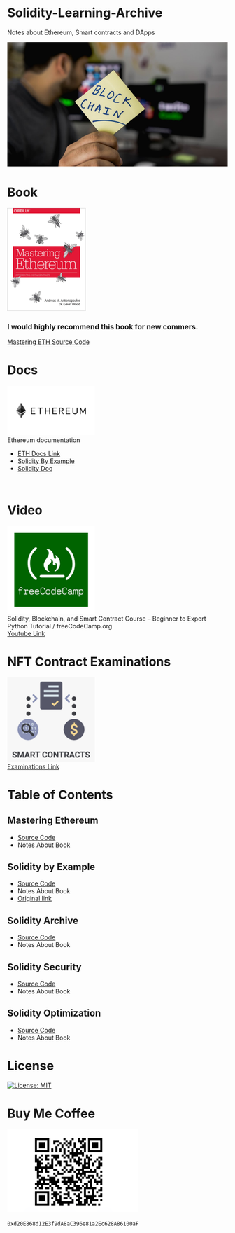 # Solidity-Learning-Archive
Notes about Ethereum, Smart contracts and DApps

<img src="img/chain.jpeg">

# Book
<div>
<img src="img/msEth.jpg" width="179">
</div>

###  I would highly recommend this book for new commers.
[Mastering ETH Source Code](./Books/MasETH/README.md)

# Docs
<img src="img/eth.png" width="200"><br>
Ethereum documentation<br>
* [ETH Docs Link](https://ethereum.org/en/developers/docs/)
* [Solidity By Example](https://solidity-by-example.org/)
* [Solidity Doc](https://docs.soliditylang.org/en/v0.8.11/)
<br>


# Video
<img src="img/free.png" width="200"><br>
Solidity, Blockchain, and Smart Contract Course – Beginner to Expert Python Tutorial / freeCodeCamp.org<br>
[Youtube Link](https://www.youtube.com/watch?v=M576WGiDBdQ&ab_channel=freeCodeCamp.org)

# NFT Contract Examinations
<img src="img/smart.png" width="200"><br>
[Examinations Link](./BooksAndCodes/NFTContractExamples/README.md)
# Table of Contents

## Mastering Ethereum
* [Source Code](./Books/MasETH/README.md)
* Notes About Book
  
## Solidity by Example
* [Source Code](./BooksAndCodes/SolidityExample)
* Notes About Book
* [Original link](https://solidity-by-example.org/)

## Solidity Archive
* [Source Code](https://github.com/ErdemOzgen/)
* Notes About Book

## Solidity Security
* [Source Code](https://github.com/ErdemOzgen/)
* Notes About Book

## Solidity Optimization
* [Source Code](https://github.com/ErdemOzgen/)
* Notes About Book

# License

[![License: MIT](https://img.shields.io/badge/License-MIT-yellow.svg)](https://opensource.org/licenses/MIT)

# Buy Me Coffee

<img src="img/wallet.png" width="300">

``` 0xd20E868d12E3f9dA8aC396e81a2Ec628A86100aF ```
